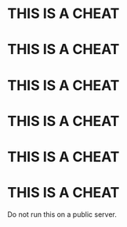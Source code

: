 # THIS IS A CHEAT
# THIS IS A CHEAT
# THIS IS A CHEAT
# THIS IS A CHEAT
# THIS IS A CHEAT
# THIS IS A CHEAT

Do not run this on a public server.

